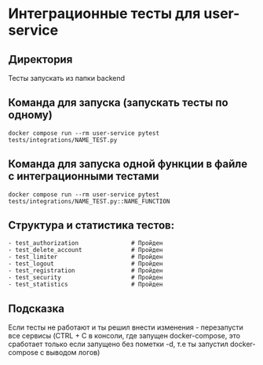 # Интеграционные тесты для user-service

## Директория
Тесты запускать из папки backend

## Команда для запуска (запускать тесты по одному)
```
docker compose run --rm user-service pytest tests/integrations/NAME_TEST.py
```

## Команда для запуска одной функции в файле с интеграционными тестами
```
docker compose run --rm user-service pytest tests/integrations/NAME_TEST.py::NAME_FUNCTION
```

## Структура и статистика тестов:
```
- test_authorization               # Пройден
- test_delete_account              # Пройден
- test_limiter                     # Пройден
- test_logout                      # Пройден
- test_registration                # Пройден
- test_security                    # Пройден
- test_statistics                  # Пройден
```

## Подсказка
Если тесты не работают и ты решил внести изменения - перезапусти все сервисы
(CTRL + C в консоли, где запущен docker-compose, это сработает только если запущено без пометки -d, т.е ты запустил docker-compose с выводом логов)
